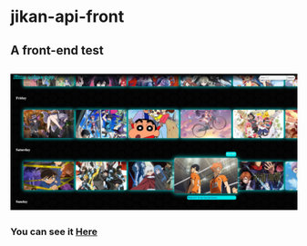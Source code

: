 # jikan-api-front
A front-end test
---
![alt text](https://github.com/JavierBalonga/jikan-api-front/blob/master/preview.png)
---
### You can see it [Here](https://javierbalonga.github.io/jikan-api-front/)  